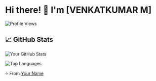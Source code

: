 # Hi there! 👋 I'm [VENKATKUMAR M]

![Profile Views](https://komarev.com/ghpvc/?username=venkatk-git&color=blueviolet)

## 📈 GitHub Stats

![Your GitHub Stats](https://github-readme-stats.vercel.app/api?username=venkatk-git&show_icons=true&theme=radical)

![Top Languages](https://github-readme-stats.vercel.app/api/top-langs/?username=venkatk-git&layout=compact&theme=radical)

⭐️ From [Your Name](https://github.com/yourusername)
